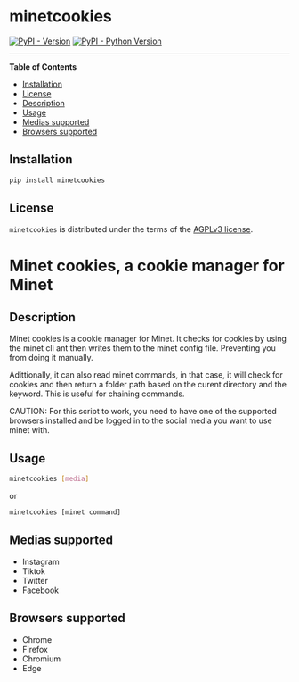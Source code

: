 # minetcookies

[![PyPI - Version](https://img.shields.io/pypi/v/minetcookies.svg)](https://pypi.org/project/minetcookies)
[![PyPI - Python Version](https://img.shields.io/pypi/pyversions/minetcookies.svg)](https://pypi.org/project/minetcookies)

-----

**Table of Contents**

- [Installation](#installation)
- [License](#license)
- [Description](#description)
- [Usage](#usage)
- [Medias supported](#medias-supported)
- [Browsers supported](#browsers-supported)

## Installation

```bash 
pip install minetcookies
```

## License

`minetcookies` is distributed under the terms of the [AGPLv3 license](https://www.gnu.org/licenses/agpl-3.0.en.html).

# Minet cookies, a cookie manager for Minet

## Description

Minet cookies is a cookie manager for Minet.
It checks for cookies by using the minet cli ant then writes them to the minet config file.
Preventing you from doing it manually.

Adittionally, it can also read minet commands, in that case, it will check for cookies and then return a folder path 
based on the curent directory and the keyword. This is useful for chaining commands.

CAUTION: For this script to work, you need to have one of the supported browsers installed and be logged in to the
social media you want to use minet with.

## Usage

```bash
minetcookies [media]
```
or
```bash
minetcookies [minet command]
```

## Medias supported

- Instagram
- Tiktok
- Twitter
- Facebook

## Browsers supported

- Chrome
- Firefox
- Chromium
- Edge
